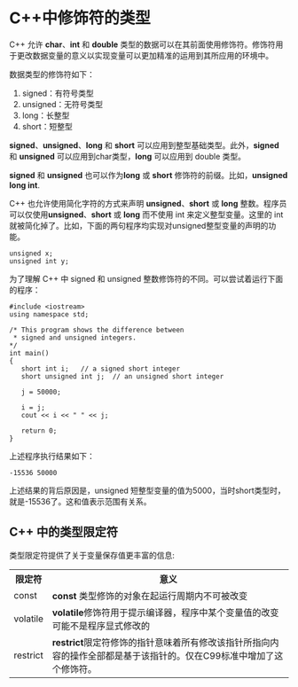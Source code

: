 # C++中修饰符的类型 #

C++ 允许 **char**、**int** 和 **double** 类型的数据可以在其前面使用修饰符。修饰符用于更改数据变量的意义以实现变量可以更加精准的运用到其所应用的环境中。  

数据类型的修饰符如下：

1. signed：有符号类型
1. unsigned：无符号类型
1. long：长整型
1. short：短整型

**signed**、**unsigned**、**long** 和 **short** 可以应用到整型基础类型。此外，**signed** 和 **unsigned** 可以应用到char类型，**long** 可以应用到 double 类型。  

**signed** 和 **unsigned** 也可以作为**long** 或 **short** 修饰符的前缀。比如，**unsigned long int**.   

C++ 也允许使用简化字符的方式来声明 **unsigned**、**short** 或 **long** 整数。程序员可以仅使用**unsigned**、**short** 或 **long** 而不使用 int 来定义整型变量。这里的 int 就被简化掉了。比如，下面的两句程序均实现对unsigned整型变量的声明的功能。

    unsigned x;
    unsigned int y;

为了理解 C++ 中 signed 和 unsigned 整数修饰符的不同。可以尝试着运行下面的程序：

    #include <iostream>
    using namespace std;
     
    /* This program shows the difference between
     * signed and unsigned integers.
    */
    int main()
    {
       short int i;   // a signed short integer
       short unsigned int j;  // an unsigned short integer
    
       j = 50000;
    
       i = j;
       cout << i << " " << j;
    
       return 0;
    }

上述程序执行结果如下：

    -15536 50000

上述结果的背后原因是，unsigned 短整型变量的值为5000，当时short类型时，就是-15536了。这和值表示范围有关系。

## C++ 中的类型限定符 ##

类型限定符提供了关于变量保存值更丰富的信息:

<table>
<tbody>
<tr>
<th>限定符</th>
<th>意义</th>

</tr>
<tr>
<td>const</td> <td> <b>const</B> 类型修饰的对象在起运行周期内不可被改变</td> 
</tr>

</tr>
<tr>
<td>volatile</td> <td><b>volatile</b>修饰符用于提示编译器，程序中某个变量值的改变可能不是程序显式修改的</td> 
</tr>

</tr>
<tr>
<td>restrict</td> <td><b>restrict</b>限定符修饰的指针意味着所有修改该指针所指向内容的操作全部都是基于该指针的。仅在C99标准中增加了这个修饰符。</td> 
</tr>




</tbody>
</table> 
